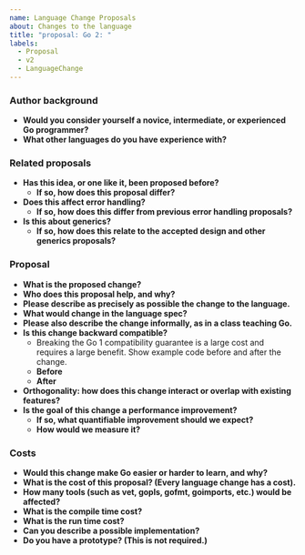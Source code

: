 ```yaml
---
name: Language Change Proposals
about: Changes to the language
title: "proposal: Go 2: "
labels:
  - Proposal
  - v2
  - LanguageChange
---
```


<!--
Our process for evaluating language changes can be found here:
https://go.googlesource.com/proposal/+/refs/heads/master#language-changes
-->

### Author background

- **Would you consider yourself a novice, intermediate, or experienced Go programmer?**
- **What other languages do you have experience with?**

### Related proposals

- **Has this idea, or one like it, been proposed before?**
  - **If so, how does this proposal differ?**
- **Does this affect error handling?**
  - **If so, how does this differ from previous error handling proposals?**
- **Is this about generics?**
  - **If so, how does this relate to the accepted design and other generics proposals?**

### Proposal

- **What is the proposed change?**
- **Who does this proposal help, and why?**
- **Please describe as precisely as possible the change to the language.**
- **What would change in the language spec?**
- **Please also describe the change informally, as in a class teaching Go.**
- **Is this change backward compatible?**
  - Breaking the Go 1 compatibility guarantee is a large cost and requires a large benefit.
    Show example code before and after the change.
  - **Before**
  - **After**
- **Orthogonality: how does this change interact or overlap with existing features?**
- **Is the goal of this change a performance improvement?**
  - **If so, what quantifiable improvement should we expect?**
  - **How would we measure it?**

### Costs

- **Would this change make Go easier or harder to learn, and why?**
- **What is the cost of this proposal? (Every language change has a cost).**
- **How many tools (such as vet, gopls, gofmt, goimports, etc.) would be affected?**
- **What is the compile time cost?**
- **What is the run time cost?**
- **Can you describe a possible implementation?**
- **Do you have a prototype? (This is not required.)**
